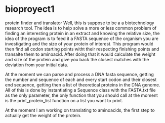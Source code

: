 # bioproyect1
protein finder and translator
Well, this is suppose to be a a biotechnology research tool. The idea is to help solve a more or less common problem of 
finding an interesting protein in an extract and knowing the relative size, the idea of the program is to feed it a 
FASTA sequence of the organism you are investigating and the size of your protein of interest. This program would 
then find all codon starting points witht their respecting finishing points and transalte them to aminoacid. After doing 
that it would calculate the weight and size of the protein and give you back the closest matches with the deviation from
your initial data.

At the moment we can parse and process a DNA fasta sequence, getting the number and sequence of each and every start codon
and their closest end sequence, getting then a list of theoretical proteins in the DNA genome. All of this is done by 
instantiating a Sequence class with the FASTA.txt file as the only parameter, the only function that you should call at the
moment is the print_protein_list function on a list you want to print.

At the moment I am working on translating to aminoacids, the first step to actually get the weight of the protein.
